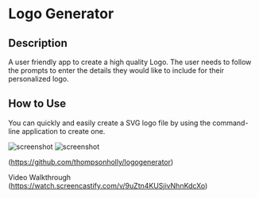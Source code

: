 # Logo Generator

## Description

A user friendly app to create a high quality Logo. The user needs to follow the prompts to enter the details they would like to include for their personalized logo.

## How to Use

You can quickly and easily create a SVG logo file by using the command-line application to create one. 

![screenshot](/homework/readmegenerator/images/README.png)
![screenshot](/homework/readmegenerator/images/README2.png)

(https://github.com/thompsonholly/logogenerator)

Video Walkthrough 
(https://watch.screencastify.com/v/9uZtn4KUSjivNhnKdcXo)
